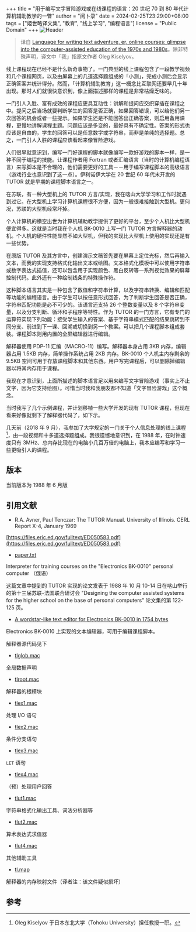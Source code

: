 +++
title = "用于编写文字冒险游戏或在线课程的语言：20 世纪 70 到 80 年代计算机辅助教学的一瞥"
author = "阅卜录"
date = 2024-02-25T23:29:00+08:00
tags = ["姬世略译文集", "教育", "线上学习", "编程语言"]
license = "Public Domain"
+++
![Header](d5fceb6532643d0d84ffe09c40c481ecdf59e15a.gif)

 > 
 >  译自 [Language for writing text adventure, er, online courses: glimpse into the computer-assisted education of the 1970s and 1980s](https://okmij.org/ftp/Babel/#tutor)。除非特殊声明，译文中「我」指原文作者 Oleg Kiselyov。

线上课程现在已经不是什么新奇事物了。一门典型的线上课程包含了一段教学视频和几个课程网页，以及由屏幕上的几道选择题组成的「小测」，完成小测后会显示正确答案并统计得分。然而，「计算机辅助教育」这一概念比互联网还要早几十年出现。那时人们就很快意识到，像上面描述那样的课程是非常枯燥乏味的。

一门引人入胜、富有成效的课程应更具互动性：讲解和提问应交织穿插在课程之中。提问之后当场就要判断学生的回答是否正确，如果回答错误，可以给他们另一次回答的机会或者一些提示。如果学生还是不能回答出正确答案，则启用备用课程，更慢地讲解课程主题。问题应该是多变的，最好具有不确定性。答案的形式也应该是自由的，学生的回答可以是任意数字或字符串，而非是单纯的选择题。总之，一门引人入胜的课程应该看起来像冒险游戏。

人们很早就意识到，编写一门好课程的脚本就像编写一款好游戏的脚本一样，是一种不同于编程的技能。让课程作者用 Fortran 或者汇编语言（当时的计算机编程语言）来写脚本是不合理的，他们需要更好的工具－－用于编写课程脚本的高级语言（游戏行业也意识到了这一点）。伊利诺伊大学在 20 世纪 60 年代末开发的 TUTOR 就是早期的课程脚本语言之一。

在苏联，有一种大型机上的 TUTOR 方言/实现，我在喀山大学学习和工作时就遇到过它。在大型机上学习计算机课程很不方便，因为一般很难接触到大型机。更何况，苏联的大型机经常坏掉。

个人计算机的横空出世为计算机辅助教学提供了更好的平台，至少个人机比大型机便宜得多。这就是当时我在个人机 BK-0010 上写一门 TUTOR 方言解释器的动机。个人机的硬件性能显然不如大型机，但我的实现比大型机上使用的实现还是有一些优势。

在原版 TUTOR 及其方言中，创建演示文稿首先要在屏幕上定位光标，然后再输入文本，而我的实现支持格式化输出文本或绘图。文本格式化模板中可以使用字符串或数字表达式插值，还可以包含用于实现颜色、黑白反转等一系列视觉效果的屏幕控制代码。此外还有一种绘制线条的特殊操作符。

这种脚本语言其实是一种包含了数值和字符串计算，以及字符串转换、编辑和匹配等功能的编程语言。由于学生可以按任意形式回答，为了判断学生回答是否正确，字符串匹配功能是必不可少的。该语言还支持 26 个整数变量以及 8 个字符串变量，以及分支判断、循环和子程序等特性。作为 TUTOR 的一门方言，它有专门的运算符实现下列功能：接受学生输入的答案、基于字符串模式匹配的结果跳转到不同分支、前进到下一课、回溯或切换到另一个教案。可以把几个课程脚本组成套装。课程脚本则用内置的全屏编辑器进行编辑。

解释器使用 PDP-11 汇编（MACRO-11）编写。解释器本身占用 3KB 内存，编辑器占用 1.5KB 内存，简单操作系统占用 2KB 内存。BK-0010 个人机主内存剩余的 9.5KB 空间可用于存放课程脚本和其他东西。用户写完课程后，可以删除掉编辑器以将其内存用于课程。

我现在才意识到，上面所描述的脚本语言足以用来编写文字冒险游戏（事实上不止文字，因为它支持绘图）。可惜当时我和我朋友都不知道「文字冒险游戏」这个概念。

当时我写了几个示例课程，并计划移植一些大学开发的现有 TUTOR 课程，但现在看来好像就剩下了解释器代码了，如下示。

几天前（2018 年 9 月），我参加了大学规定的一门关于个人信息处理的线上课程[^1]，由一段视频和十多道选择题组成。我很遗憾地意识到，在 1988 年，在时钟速度只有 3MHz、总内存比现在的电脑小几百万倍的电脑上，我本应编写和学习一些更吸引人的课程。

## 版本

当前版本为 1988 年 6 月版

## 引用文献

* R.A. Avner, Paul Tenczar: The TUTOR Manual. University of Illinois. CERL Report X-4, January 1969

[https://files.eric.ed.gov/fulltext/ED050583.pdf](https://files.eric.ed.gov/fulltext/ED050583.pdf)

* [paper.txt](https://okmij.org/ftp/Babel/Tutor/paper.txt)

Interpreter for training courses on the "Electronics BK-0010" personal computer （俄语）

这篇文章中提到的 TUTOR 实现的论文发表于 1988 年 10 月 10-14 日在喀山举行的第十三届苏联-法国联合研讨会 "Designing the computer assisted systems for the higher school on the base of personal computers" 论文集的第 122-125 页。

* [A wordstar-like text editor for Electronics BK-0010 in 1754 bytes](https://okmij.org/ftp/Babel/#editorBK)

Electronics BK-0010 上实现的文本编辑器，可用于编辑课程脚本。

解释器源代码见下

* [tlglob.mac](https://okmij.org/ftp/Babel/Tutor/tlglob.mac)

全局数据声明

* [tlroot.mac](https://okmij.org/ftp/Babel/Tutor/tlroot.mac)

解释器的根模块

* [tlex1.mac](https://okmij.org/ftp/Babel/Tutor/tlex1.mac)

处理 I/O 语句

* [tlex2.mac](https://okmij.org/ftp/Babel/Tutor/tlex2.mac)

条件分支语句

* [tlex3.mac](https://okmij.org/ftp/Babel/Tutor/tlex3.mac)

`LET` 语句

* [tlex4.mac](https://okmij.org/ftp/Babel/Tutor/tlex4.mac)

（预）处理用户回答

* [tlut1.mac](https://okmij.org/ftp/Babel/Tutor/tlut1.mac)

字符串格式化输出工具、词法分析器等

* [tlut2.mac](https://okmij.org/ftp/Babel/Tutor/tlut2.mac)

算术表达式求值器

* [tlut4.mac](https://okmij.org/ftp/Babel/Tutor/tlut4.mac)

其他辅助工具

* [tl.map](https://okmij.org/ftp/Babel/Tutor/tl.map)

解释器的内存映射文件（译者注：该文件疑似损坏）

## 参考

[^1]: Oleg Kiselyov 于日本东北大学（Tohoku University）担任教授一职。
